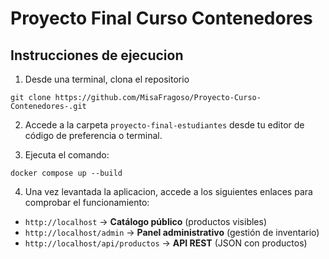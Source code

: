 # Proyecto Final Curso Contenedores

## Instrucciones de ejecucion

1. Desde una terminal, clona el repositorio

```
git clone https://github.com/MisaFragoso/Proyecto-Curso-Contenedores-.git
```

2. Accede a la carpeta `proyecto-final-estudiantes` desde tu editor de código de preferencia o terminal.

3. Ejecuta el comando: 
```
docker compose up --build
```
4. Una vez levantada la aplicacion, accede a los siguientes enlaces para comprobar el funcionamiento:

- `http://localhost` → **Catálogo público** (productos visibles)
- `http://localhost/admin` → **Panel administrativo** (gestión de inventario)  
- `http://localhost/api/productos` → **API REST** (JSON con productos)
